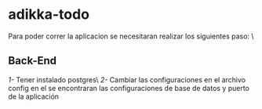 # adikka-todo

Para poder correr la aplicacion se necesitaran realizar los siguientes paso: \

## Back-End
*1-* Tener instalado postgres\ 
*2-* Cambiar las configuraciones en el archivo config en el se encontraran las configuraciones de base de datos y puerto de la aplicación